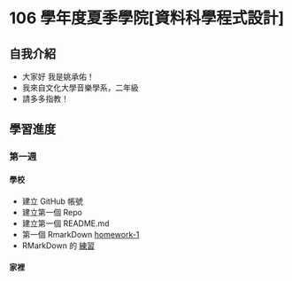 ﻿# 106 學年度夏季學院[資料科學程式設計]
## 自我介紹
* 大家好 我是姚承佑！
* 我來自文化大學音樂學系，二年級
* 請多多指教！
## 學習進度
### 第一週
#### 學校
* 建立 GitHub 帳號
* 建立第一個 Repo
* 建立第一個 README.md
* 第一個 RmarkDown [homework-1](https://pccuyao.github.io/Example/week1/hw1.html)
* RMarkDown 的 [練習](https://pccuyao.github.io/Example/week1/RMARK_EXER.html)
#### 家裡
